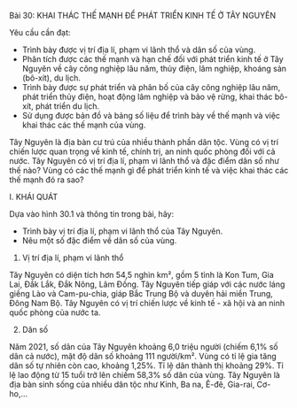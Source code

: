 Bài 30: KHAI THÁC THẾ MẠNH ĐỂ PHÁT TRIỂN KINH TẾ Ở TÂY NGUYÊN

Yêu cầu cần đạt:
- Trình bày được vị trí địa lí, phạm vi lãnh thổ và dân số của vùng.
- Phân tích được các thế mạnh và hạn chế đối với phát triển kinh tế ở Tây Nguyên về cây công nghiệp lâu năm, thủy điện, lâm nghiệp, khoáng sản (bô-xít), du lịch.
- Trình bày được sự phát triển và phân bố của cây công nghiệp lâu năm, phát triển thủy điện, hoạt động lâm nghiệp và bảo vệ rừng, khai thác bô-xít, phát triển du lịch.
- Sử dụng được bản đồ và bảng số liệu để trình bày về thế mạnh và việc khai thác các thế mạnh của vùng.

Tây Nguyên là địa bàn cư trú của nhiều thành phần dân tộc. Vùng có vị trí chiến lược quan trọng về kinh tế, chính trị, an ninh quốc phòng đối với cả nước. Tây Nguyên có vị trí địa lí, phạm vi lãnh thổ và đặc điểm dân số như thế nào? Vùng có các thế mạnh gì để phát triển kinh tế và việc khai thác các thế mạnh đó ra sao?

I. KHÁI QUÁT

Dựa vào hình 30.1 và thông tin trong bài, hãy:
- Trình bày vị trí địa lí, phạm vi lãnh thổ của Tây Nguyên.
- Nêu một số đặc điểm về dân số của vùng.

1. Vị trí địa lí, phạm vi lãnh thổ

Tây Nguyên có diện tích hơn 54,5 nghìn km², gồm 5 tỉnh là Kon Tum, Gia Lai, Đắk Lắk, Đắk Nông, Lâm Đồng. Tây Nguyên tiếp giáp với các nước láng giềng Lào và Cam-pu-chia, giáp Bắc Trung Bộ và duyên hải miền Trung, Đông Nam Bộ. Tây Nguyên có vị trí chiến lược về kinh tế - xã hội và an ninh quốc phòng của nước ta.

2. Dân số

Năm 2021, số dân của Tây Nguyên khoảng 6,0 triệu người (chiếm 6,1% số dân cả nước), mật độ dân số khoảng 111 người/km². Vùng có tỉ lệ gia tăng dân số tự nhiên còn cao, khoảng 1,25%. Tỉ lệ dân thành thị khoảng 29%. Tỉ lệ lao động từ 15 tuổi trở lên chiếm 58,3% số dân của vùng. Tây Nguyên là địa bàn sinh sống của nhiều dân tộc như Kinh, Ba na, Ê-đê, Gia-rai, Cơ-ho,...